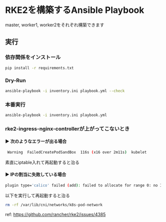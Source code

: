 # RKE2を構築するAnsible Playbook
master, worker1, worker2をそれぞれ構築できます

## 実行

### 依存関係をインストール
```bash
pip install -r requirements.txt
```
### Dry-Run
```bash
ansible-playbook -i inventory.ini playbook.yml --check
```

### 本番実行
```bash
ansible-playbook -i inventory.ini playbook.yml
```

### rke2-ingress-nginx-controllerが上がってこないとき
#### ▶ 次のようなエラーが出る場合
```bash
 Warning  FailedCreatePodSandBox  116s (x16 over 2m11s)  kubelet            (combined from similar events): Failed to create pod sandbox: rpc error: code = Unknown desc = failed to setup network for sandbox "428699b7c25410de94995fd92006fc74d56e7c6333333102706a94e54c2cae52": plugin type="portmap" failed (add): failed to open iptables: exec: "iptables": executable file not found in $PATH
```
素直にiptable入れて再起動すると治る

#### ▶ IPの割当に失敗している場合
```bash
plugin type='calico' failed (add): failed to allocate for range 0: no IP addresses available in range set: 10.42.5.1-10.42.5.254."
```

以下を実行して再起動すると治る
```bash
rm -rf /var/lib/cni/networks/k8s-pod-network
```

ref: https://github.com/rancher/rke2/issues/4385
